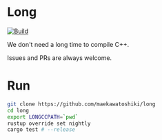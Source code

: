 # Long

[![Build](https://github.com/maekawatoshiki/long/actions/workflows/ci.yml/badge.svg)](https://github.com/maekawatoshiki/long/actions/workflows/ci.yml)

We don't need a long time to compile C++.

Issues and PRs are always welcome.

# Run

```sh
git clone https://github.com/maekawatoshiki/long
cd long
export LONGCCPATH=`pwd`
rustup override set nightly
cargo test # --release
```

